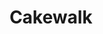 ---
title: Cakewalk
draft: false
work-type: superyacht
list_order: 1
hero_image: /uploads/casestudy-cakewalk-2.jpg
portfolio_image: /uploads/portfolio-cakewalk.jpg
details:
  - heading: Exterior Designer
    copy_markdown: >-
      Tim Heywood Design
  - heading: Naval Architect
    copy_markdown: >-
      Azure Naval Architecture
  - heading: Interior Designer
    copy_markdown: >-
      Dalton Designs Inc.
  - heading: Length
    copy_markdown: >-
      86M
  - heading: Specialties
    copy_markdown: >-
      - Project wide detail book

      - Veneer, timber and finish specifications

      - Control mockups

      - Complete engineering

      - Fabrication

      - Delivery and install

      - Upholstery, leather, metal, glass, mirror, lighting, and shade integration

  - heading: Species
    copy_markdown: >-
      American Black Cherry, East Indian Rosewood, American Rift Sawn White Oak
image_blocks:
  - image_block:
      image: /uploads/cakewalk-1.jpg
      image_alt-text:
    image_pair:
      left_image: /uploads/cakewalk-2.jpg
      left_image_alt-text:
      right_image: /uploads/cakewalk-3.jpg
      right_image_alt-text:
_comments:
  hero_image: file should be ~2000px wide
  portfolio_image: file should be ~1200px wide
  image: file should be ~1800px wide
  left_image: file should be ~800px wide
  right_image: file should be ~800px wide
  lang: EN for english, DE for german
lang: en
---